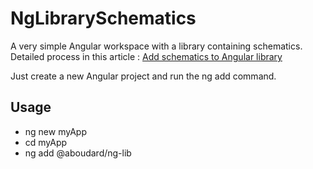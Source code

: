 # NgLibrarySchematics

A very simple Angular workspace with a library containing schematics.
Detailed process in this article : [Add schematics to Angular library
](https://coco-boudard.medium.com/add-schematics-to-angular-library-bd5987328d7b)

Just create a new Angular project and run the ng add command.

## Usage

- ng new myApp
- cd myApp
- ng add @aboudard/ng-lib
